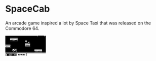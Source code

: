 # SpaceCab
An arcade game inspired a lot by Space Taxi that was released on the Commodore 64.

![Screenshot](/Assets/SpaceCab_Mockup.png)
